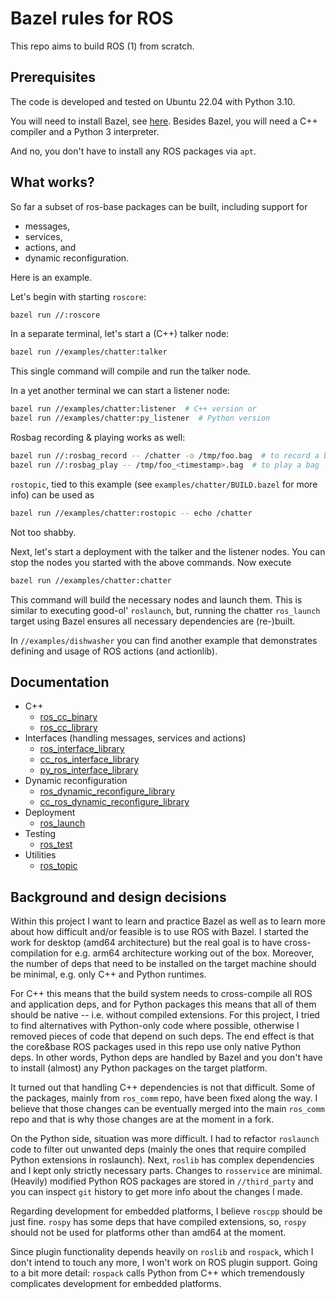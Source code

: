 # Bazel rules for ROS

This repo aims to build ROS (1) from scratch.

## Prerequisites

The code is developed and tested on Ubuntu 22.04 with Python 3.10.

You will need to install Bazel, see [here](https://docs.bazel.build/versions/master/install.html).
Besides Bazel, you will need a C++ compiler and a Python 3 interpreter.

And no, you don't have to install any ROS packages via `apt`.

## What works?

So far a subset of ros-base packages can be built, including support for

- messages,
- services,
- actions, and
- dynamic reconfiguration.

Here is an example.

Let's begin with starting `roscore`:

```sh
bazel run //:roscore
```

In a separate terminal, let's start a (C++) talker node:

```sh
bazel run //examples/chatter:talker
```

This single command will compile and run the talker node.

In a yet another terminal we can start a listener node:

```sh
bazel run //examples/chatter:listener  # C++ version or
bazel run //examples/chatter:py_listener  # Python version
```

Rosbag recording & playing works as well:

```sh
bazel run //:rosbag_record -- /chatter -o /tmp/foo.bag  # to record a bag or
bazel run //:rosbag_play -- /tmp/foo_<timestamp>.bag  # to play a bag
```

`rostopic`, tied to this example (see `examples/chatter/BUILD.bazel` for more
info) can be used as

```sh
bazel run //examples/chatter:rostopic -- echo /chatter
```

Not too shabby.

Next, let's start a deployment with the talker and the listener nodes. You can
stop the nodes you started with the above commands. Now execute

```sh
bazel run //examples/chatter:chatter
```

This command will build the necessary nodes and launch them. This is similar
to executing good-ol' `roslaunch`, but, running the chatter `ros_launch` target
using Bazel ensures all necessary dependencies are (re-)built.

In `//examples/dishwasher` you can find another example that demonstrates
defining and usage of ROS actions (and actionlib).

## Documentation

- C++
  - [ros_cc_binary](docs/cc_defs_docs.md#ros_cc_binary)
  - [ros_cc_library](docs/cc_defs_docs.md#ros_cc_library)
- Interfaces (handling messages, services and actions)
  - [ros_interface_library](docs/interfaces_docs.md#ros_interface_library)
  - [cc_ros_interface_library](docs/interfaces_docs.md#cc_ros_interface_library)
  - [py_ros_interface_library](docs/interfaces_docs.md#py_ros_interface_library)
- Dynamic reconfiguration
  - [ros_dynamic_reconfigure_library](docs/dynamic_reconfigure_docs.md#ros_dynamic_reconfigure_library)
  - [cc_ros_dynamic_reconfigure_library](docs/dynamic_reconfigure_docs.md#cc_ros_dynamic_reconfigure_library)
- Deployment
  - [ros_launch](docs/launch_docs.md#ros_launch)
- Testing
  - [ros_test](docs/test_docs.md#ros_test)
- Utilities
  - [ros_topic](docs/topic_docs.md#ros_topic)

## Background and design decisions

Within this project I want to learn and practice Bazel as well as to learn more
about how difficult and/or feasible is to use ROS with Bazel. I started the work
for desktop (amd64 architecture) but the real goal is to have cross-compilation
for e.g. arm64 architecture working out of the box.
Moreover, the number of deps that need to be installed on the target machine
should be minimal, e.g. only C++ and Python runtimes.

For C++ this means that the build system needs to cross-compile all ROS and
application deps, and for Python packages this means that all of them should be
native -- i.e. without compiled extensions. For this project, I tried to find
alternatives with Python-only code where possible, otherwise I removed pieces of
code that depend on such deps. The end effect is that the core&base ROS packages
used in this repo use only native Python deps. In other words, Python deps are
handled by Bazel and you don't have to install (almost) any Python packages
on the target platform.

It turned out that handling C++ dependencies is not that difficult. Some of the
packages, mainly from `ros_comm` repo, have been fixed along the way. I believe
that those changes can be eventually merged into the main `ros_comm` repo and
that is why those changes are at the moment in a fork.

On the Python side, situation was more difficult. I had to refactor `roslaunch`
code to filter out unwanted deps (mainly the ones that require compiled Python
extensions in roslaunch). Next, `roslib` has complex dependencies
and I kept only strictly necessary parts. Changes to `rosservice` are minimal.
(Heavily) modified Python ROS packages are stored in `//third_party` and you can
inspect `git` history to get more info about the changes I made.

Regarding development for embedded platforms, I believe `roscpp` should be just
fine. `rospy` has some deps that have compiled extensions, so, `rospy` should
not be used for platforms other than amd64 at the moment.

Since plugin functionality depends heavily on `roslib` and `rospack`,
which I don't intend to touch any more, I won't work on ROS plugin support.
Going to a bit more detail: `rospack` calls Python from C++ which tremendously
complicates development for embedded platforms.
